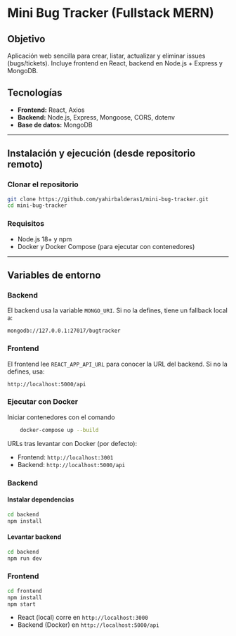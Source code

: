 # Mini Bug Tracker (Fullstack MERN)

##  Objetivo

Aplicación web sencilla para crear, listar, actualizar y eliminar issues (bugs/tickets).
Incluye frontend en React, backend en Node.js + Express y MongoDB.

## Tecnologías

* **Frontend:** React, Axios
* **Backend:** Node.js, Express, Mongoose, CORS, dotenv
* **Base de datos:** MongoDB

---

## Instalación y ejecución (desde repositorio remoto)

### Clonar el repositorio

```bash
git clone https://github.com/yahirbalderas1/mini-bug-tracker.git
cd mini-bug-tracker
```
### Requisitos

* Node.js 18+ y npm
* Docker y Docker Compose (para ejecutar con contenedores)

---

## Variables de entorno

### Backend
El backend usa la variable `MONGO_URI`. Si no la defines, tiene un fallback local a:

```
mongodb://127.0.0.1:27017/bugtracker
```

### Frontend
El frontend lee `REACT_APP_API_URL` para conocer la URL del backend. Si no la defines, usa:

```
http://localhost:5000/api
```
### Ejecutar con Docker

Iniciar contenedores con el comando
```bash
    docker-compose up --build
```

URLs tras levantar con Docker (por defecto):

* Frontend: `http://localhost:3001`
* Backend: `http://localhost:5000/api`

### Backend

#### Instalar dependencias

```bash
cd backend
npm install
```

#### Levantar backend

```bash
cd backend
npm run dev
```

### Frontend

```bash
cd frontend
npm install
npm start
```

* React (local) corre en `http://localhost:3000`
* Backend (Docker) en `http://localhost:5000/api`
